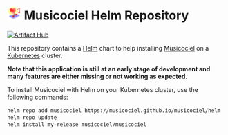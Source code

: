 # <img src="https://raw.githubusercontent.com/musicociel/musicociel/main/src/ui/public/favicon.svg" width="32"> Musicociel Helm Repository

[![Artifact Hub](https://img.shields.io/endpoint?url=https://artifacthub.io/badge/repository/musicociel)](https://artifacthub.io/packages/search?repo=musicociel)

This repository contains a [Helm](https://helm.sh/) chart to help installing [Musicociel](https://github.com/musicociel/musicociel#readme) on a [Kubernetes](https://kubernetes.io/) cluster.

**Note that this application is still at an early stage of development and many features are either missing or not working as expected.**

To install Musicociel with Helm on your Kubernetes cluster, use the following commands:

```
helm repo add musicociel https://musicociel.github.io/musicociel/helm
helm repo update
helm install my-release musicociel/musicociel
```
